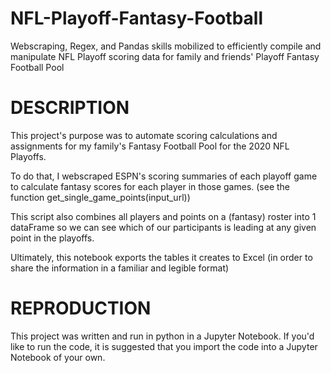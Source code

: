 # NFL-Playoff-Fantasy-Football
Webscraping, Regex, and Pandas skills mobilized to efficiently compile and manipulate NFL Playoff scoring data for family and friends' Playoff Fantasy Football Pool

# DESCRIPTION

This project's purpose was to automate scoring calculations and assignments for my family's Fantasy Football Pool for the 2020 NFL Playoffs.

To do that, I webscraped ESPN's scoring summaries of each playoff game to calculate fantasy scores for each player in those games. (see the function get_single_game_points(input_url))

This script also combines all players and points on a (fantasy) roster into 1 dataFrame so we can see which of our participants is leading at any given point in the playoffs.

Ultimately, this notebook exports the tables it creates to Excel (in order to share the information in a familiar and legible format)

# REPRODUCTION

This project was written and run in python in a Jupyter Notebook. If you'd like to run the code, it is suggested that you import the code into a Jupyter Notebook of your own.
